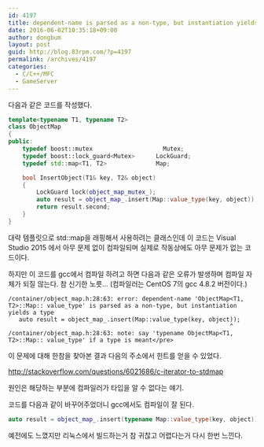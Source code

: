 ```yaml
---
id: 4197
title: dependent-name is parsed as a non-type, but instantiation yields a type 에러 해결 방법
date: 2016-06-02T10:35:18+09:00
author: dongbum
layout: post
guid: http://blog.83rpm.com/?p=4197
permalink: /archives/4197
categories:
  - C/C++/MFC
  - GameServer
---
```

다음과 같은 코드를 작성했다.

```cpp
template<typename T1, typename T2>
class ObjectMap
{
public:
    typedef boost::mutex                    Mutex;
    typedef boost::lock_guard<Mutex>      LockGuard;
    typedef std::map<T1, T2>              Map;

    bool InsertObject(T1& key, T2& object)
    {
        LockGuard lock(object_map_mutex_);
        auto result = object_map_.insert(Map::value_type(key, object));
        return result.second;
    }
}
```

대략 템플릿으로 std::map을 래핑해서 사용하려는 클래스인데 이 코드는 Visual Studio 2015 에서 아무 문제 없이 컴파일되며 실제로 작동상에도 아무 문제가 없는 코드이다.

하지만 이 코드를 gcc에서 컴파일 하려고 하면 다음과 같은 오류가 발생하며 컴파일 자체가 되질 않는다. 참 신기한 노릇... (컴파일러는 CentOS 7의 gcc 4.8.2 버전이다.)

```
/container/object_map.h:28:63: error: dependent-name 'ObjectMap<T1, T2>::Map:: value_type' is parsed as a non-type, but instantiation yields a type
   auto result = object_map_.insert(Map::value_type(key, object));
                                                               ^
/container/object_map.h:28:63: note: say 'typename ObjectMap<T1, T2>::Map:: value_type' if a type is meant</pre>
```

이 문제에 대해 한참을 찾아본 결과 다음의 주소에서 힌트를 얻을 수 있었다.

<http://stackoverflow.com/questions/6021686/c-iterator-to-stdmap>

원인은 해당하는 부분에 컴파일러가 타입을 알 수 없다는 얘기.

코드를 다음과 같이 바꾸어주었더니 gcc에서도 컴파일이 잘 된다.

```cpp
auto result = object_map_.insert(typename Map::value_type(key, object));
```

예전에도 느꼈지만 리눅스에서 빌드하는거 참 귀찮고 어렵다는거 다시 한번 느낀다.
